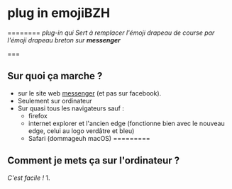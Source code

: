 # plug in emojiBZH
========
*plug-in qui Sert à remplacer l'émoji drapeau de course par l'émoji drapeau breton sur __messenger__*

===

## Sur quoi ça marche ?
- sur le site web [messenger](https://www.messenger.com) (et pas sur facebook).
- Seulement sur ordinateur
- Sur quasi tous les navigateurs sauf :
   - firefox
   - internet explorer et l'ancien edge (fonctionne bien avec le nouveau edge, celui au logo verdâtre et bleu)
   - Safari (dommageuh macOS)
 =========
 ## Comment je mets ça sur l'ordinateur ?
 *C'est facile !*
 1. 

